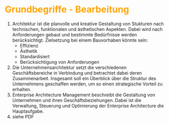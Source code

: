 # <font color = "orange">Grundbegriffe - Bearbeitung</font>
1. Architektur ist die planvolle und kreative Gestaltung von Stukturen nach technischen, funktionalen und ästhetischen Aspekten. Dabei wird nach Anforderungen gebaut und bestimmte Bedürfnisse werden berücksichtigt.
   Zielsetzung bei einem Bauvorhaben könnte sein:
   - Effizienz
   - Ästhetik
   - Standardisiert
   - Berücksichtigung von Anforderungen
2. Die Unternehmensarchitektur setzt die verschiedenen Geschäftsbereiche in Verbindung und betrachtet dabei deren Zusammenarbeit. Insgesamt soll ein Überblick über die Struktur des Unternehmens geschaffen werden, um so einen strategische Vorteil zu erhalten.
3. Enterprise Architecture Management beschreibt die Gestaltung von Unternehmen und ihren Geschäftsbeziehungen. Dabei ist die Verwaltung, Steuerung und Optimierung der Enterprise Architecture die Hauptaufgabe.
4.  siehe PDF